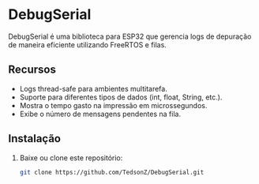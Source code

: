 # DebugSerial
 DebugSerial é uma biblioteca para ESP32 que gerencia logs de depuração de maneira eficiente utilizando FreeRTOS e filas.

## Recursos

- Logs thread-safe para ambientes multitarefa.
- Suporte para diferentes tipos de dados (int, float, String, etc.).
- Mostra o tempo gasto na impressão em microssegundos.
- Exibe o número de mensagens pendentes na fila.

## Instalação

1. Baixe ou clone este repositório:
   ```bash
   git clone https://github.com/TedsonZ/DebugSerial.git
   
